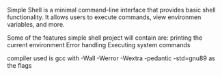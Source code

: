 Simple Shell is a minimal command-line interface that provides basic shell functionality. It allows users to execute commands, view environmen variables, and more.

Some of the features simple shell project will contain are:
	printing the current environment
	Error handling
	Executing system commands

compiler used is gcc with -Wall -Werror -Wextra -pedantic -std=gnu89 as the flags
